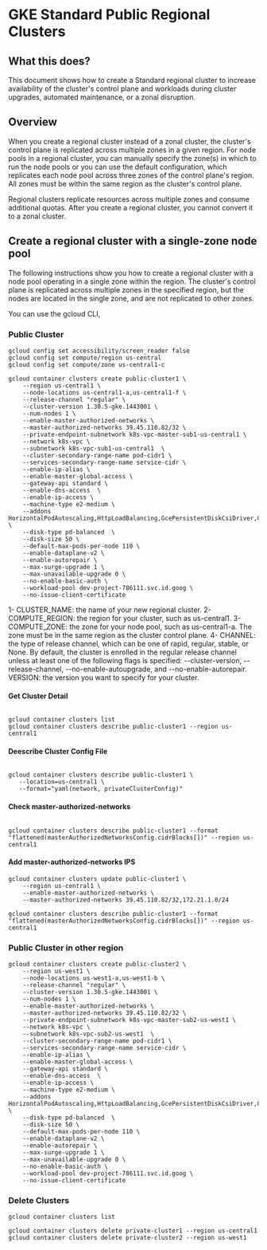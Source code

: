 # GKE Standard Public Regional Clusters


## What this does?

This document shows how to create a Standard regional cluster to increase availability of the cluster's control plane and workloads during cluster upgrades, automated maintenance, or a zonal disruption.

## Overview
When you create a regional cluster instead of a zonal cluster, the cluster's control plane is replicated across multiple zones in a given region. For node pools in a regional cluster, you can manually specify the zone(s) in which to run the node pools or you can use the default configuration, which replicates each node pool across three zones of the control plane's region. All zones must be within the same region as the cluster's control plane.

Regional clusters replicate resources across multiple zones and consume additional quotas.
After you create a regional cluster, you cannot convert it to a zonal cluster.

## Create a regional cluster with a single-zone node pool
The following instructions show you how to create a regional cluster with a node pool operating in a single zone within the region. The cluster's control plane is replicated across multiple zones in the specified region, but the nodes are located in the single zone, and are not replicated to other zones.

You can use the gcloud CLI,

### Public Cluster 

```
gcloud config set accessibility/screen_reader false
gcloud config set compute/region us-central
gcloud config set compute/zone us-central1-c

```

```
gcloud container clusters create public-cluster1 \
    --region us-central1 \
    --node-locations us-central1-a,us-central1-f \
    --release-channel "regular" \
    --cluster-version 1.30.5-gke.1443001 \
    --num-nodes 1 \
    --enable-master-authorized-networks \
    --master-authorized-networks 39.45.110.82/32 \
    --private-endpoint-subnetwork k8s-vpc-master-sub1-us-central1 \
    --network k8s-vpc \
    --subnetwork k8s-vpc-sub1-us-central1  \
    --cluster-secondary-range-name pod-cidr1 \
    --services-secondary-range-name service-cidr \
    --enable-ip-alias \
    --enable-master-global-access \
    --gateway-api standard \
    --enable-dns-access  \
    --enable-ip-access \
    --machine-type e2-medium \
    --addons HorizontalPodAutoscaling,HttpLoadBalancing,GcePersistentDiskCsiDriver,GcpFilestoreCsiDriver \
    --disk-type pd-balanced  \
    --disk-size 50 \
    --default-max-pods-per-node 110 \
    --enable-dataplane-v2 \
    --enable-autorepair \
    --max-surge-upgrade 1 \
    --max-unavailable-upgrade 0 \
    --no-enable-basic-auth \
    --workload-pool dev-project-786111.svc.id.goog \
    --no-issue-client-certificate

```

1- CLUSTER_NAME: the name of your new regional cluster.
2- COMPUTE_REGION: the region for your cluster, such as us-central1.
3- COMPUTE_ZONE: the zone for your node pool, such as us-central1-a. The zone must be in the same region as the cluster control plane.
4- CHANNEL: the type of release channel, which can be one of rapid, regular, stable, or None. By default, the cluster is enrolled in the regular release channel unless at least one of the following flags is specified: --cluster-version, --release-channel, --no-enable-autoupgrade, and --no-enable-autorepair.
VERSION: the version you want to specify for your cluster.

#### Get Cluster Detail

```

gcloud container clusters list
gcloud container clusters describe public-cluster1 --region us-central1

```

#### Deescribe Cluster Config File

```

gcloud container clusters describe public-cluster1 \
   --location=us-central1 \
   --format="yaml(network, privateClusterConfig)"

```   

#### Check master-authorized-networks 

```

gcloud container clusters describe public-cluster1 --format "flattened(masterAuthorizedNetworksConfig.cidrBlocks[])" --region us-central1  

```

#### Add master-authorized-networks  IPS

```
gcloud container clusters update public-cluster1 \
    --region us-central1 \
    --enable-master-authorized-networks \
    --master-authorized-networks 39.45.110.82/32,172.21.1.0/24

gcloud container clusters describe public-cluster1 --format "flattened(masterAuthorizedNetworksConfig.cidrBlocks[])" --region us-central1      

```

### Public Cluster in other region

```
gcloud container clusters create public-cluster2 \
    --region us-west1 \
    --node-locations us-west1-a,us-west1-b \
    --release-channel "regular" \
    --cluster-version 1.30.5-gke.1443001 \
    --num-nodes 1 \
    --enable-master-authorized-networks \
    --master-authorized-networks 39.45.110.82/32 \
    --private-endpoint-subnetwork k8s-vpc-master-sub2-us-west1 \
    --network k8s-vpc \
    --subnetwork k8s-vpc-sub2-us-west1  \
    --cluster-secondary-range-name pod-cidr1 \
    --services-secondary-range-name service-cidr \
    --enable-ip-alias \
    --enable-master-global-access \
    --gateway-api standard \
    --enable-dns-access  \
    --enable-ip-access \
    --machine-type e2-medium \
    --addons HorizontalPodAutoscaling,HttpLoadBalancing,GcePersistentDiskCsiDriver,GcpFilestoreCsiDriver \
    --disk-type pd-balanced  \
    --disk-size 50 \
    --default-max-pods-per-node 110 \
    --enable-dataplane-v2 \
    --enable-autorepair \
    --max-surge-upgrade 1 \
    --max-unavailable-upgrade 0 \
    --no-enable-basic-auth \
    --workload-pool dev-project-786111.svc.id.goog \
    --no-issue-client-certificate

```

### Delete Clusters

```
gcloud container clusters list

gcloud container clusters delete private-cluster1 --region us-central1
gcloud container clusters delete private-cluster2 --region us-west1

```



